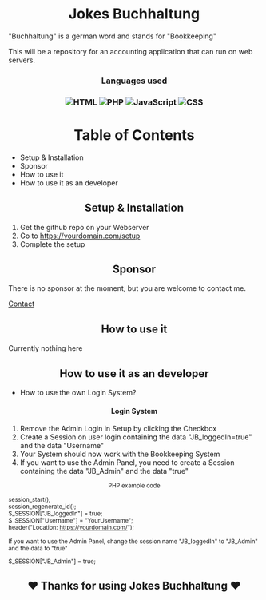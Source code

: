 <h1 align="center">
Jokes Buchhaltung
</h1>

"Buchhaltung" is a german word and stands for "Bookkeeping"

This will be a repository for an accounting application that can run on web servers. 
<h3 align="center">Languages used</h3>
<h3 align="center">

![HTML](https://img.shields.io/badge/HTML5-E34F26?style=for-the-badge&logo=html5&logoColor=white)
![PHP](https://img.shields.io/badge/PHP-777BB4?style=for-the-badge&logo=php&logoColor=white)
![JavaScript](https://img.shields.io/badge/JavaScript-F7DF1E?style=for-the-badge&logo=javascript&logoColor=black)
![CSS](https://img.shields.io/badge/CSS3-1572B6?style=for-the-badge&logo=css3&logoColor=white)


<h1 align="center">
Table of Contents
</h1>

- Setup & Installation
- Sponsor
- How to use it
- How to use it as an developer

<h2 align="center">
Setup & Installation
</h2>

1. Get the github repo on your Webserver
2. Go to https://yourdomain.com/setup
3. Complete the setup

<h2 align="center">
Sponsor
</h2>

There is no sponsor at the moment, but you are welcome to contact me.

<a href="mailto:daedalusdontknow@gmx.de?subject=Sponsor%20or%20Partner" align="center">Contact</a>


<h2 align="center">
How to use it
</h2>

Currently nothing here

<h2 align="center">
How to use it as an developer
</h2>

- How to use the own Login System?

<h4 align="center">
Login System
</h4>

1. Remove the Admin Login in Setup by clicking the Checkbox
2. Create a Session on user login containing the data "JB_loggedIn=true" and the data "Username"
3. Your System should now work with the Bookkeeping System
4. If you want to use the Admin Panel, you need to create a Session containing the data "JB_Admin" and the data "true"

<p align="center">
<small>
PHP example code

session_start();\
session_regenerate_id();\
$_SESSION["JB_loggedIn"] = true;\
$_SESSION["Username"] = "YourUsername";\
header("Location: https://yourdomain.com/");

If you want to use the Admin Panel, change the session name "JB_loggedIn" to "JB_Admin" and the data to "true"

$_SESSION["JB_Admin"] = true;

</small>
</p>

<h2 align="center">
♥️ Thanks for using Jokes Buchhaltung ♥️
</h2>